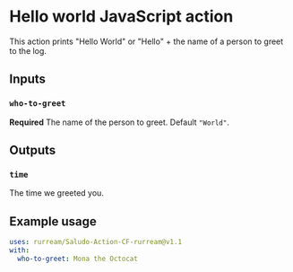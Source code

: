# Hello world JavaScript action

This action prints "Hello World" or "Hello" + the name of a person to greet to the log.

## Inputs

### `who-to-greet`

**Required** The name of the person to greet. Default `"World"`.

## Outputs

### `time`

The time we greeted you.

## Example usage

```yaml
uses: rurream/Saludo-Action-CF-rurream@v1.1
with:
  who-to-greet: Mona the Octocat
```
